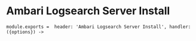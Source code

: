 
# Ambari Logsearch Server Install

    module.exports =  header: 'Ambari Logsearch Server Install', handler: ({options}) ->
    
